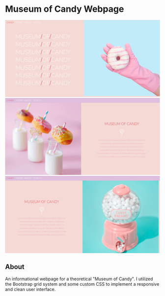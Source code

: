 # Museum of Candy Webpage
![Top](readme_imgs/top.jpg)
![Middle](readme_imgs/middle.jpg)
![Bottom](readme_imgs/bottom.jpg)
## About
An informational webpage for a theoretical "Museum of Candy". I utilized the Bootstrap grid system and some custom CSS to implement a responsive and clean user interface. 

